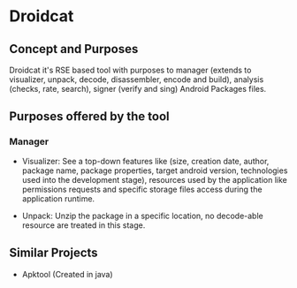 # Droidcat

## Concept and Purposes

Droidcat it's RSE based tool with purposes to manager (extends to visualizer, unpack, decode, disassembler, encode and build), analysis (checks, rate, search), signer (verify and sing) Android Packages files.

## Purposes offered by the tool

### Manager

- Visualizer: See a top-down features like (size, creation date, author, package name, package properties, target android version, technologies used into the development stage), resources used by the application like permissions requests and specific storage files access during the application runtime.

- Unpack: Unzip the package in a specific location, no decode-able resource are treated in this stage.

## Similar Projects

- Apktool (Created in java)
